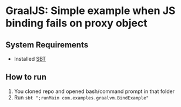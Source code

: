 # GraalJS: Simple example when JS binding fails on proxy object

## System Requirements
- Installed [SBT](https://www.scala-sbt.org/download.html)

## How to run
1. You cloned repo and opened bash/command prompt in that folder
2. Run `sbt ";runMain com.examples.graalvm.BindExample"`
